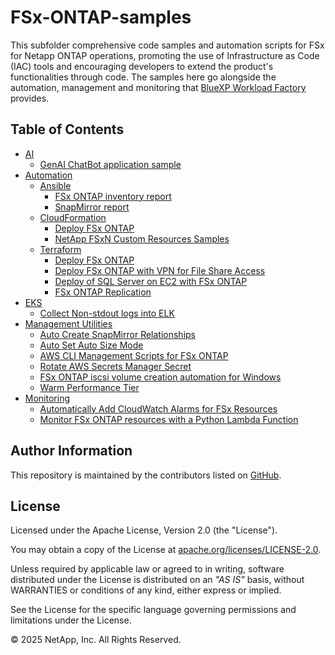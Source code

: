 # FSx-ONTAP-samples

This subfolder comprehensive code samples and automation scripts for FSx for Netapp ONTAP operations,
promoting the use of Infrastructure as Code (IAC) tools and encouraging developers to extend the product's
functionalities through code. The samples here go alongside the automation, management and monitoring that
[BlueXP Workload Factory](https://console.workloads.netapp.com) provides.

## Table of Contents

* [AI](AI)
    * [GenAI ChatBot application sample](AI/GenAI-ChatBot-application-sample)
* [Automation](Automation)
    * [Ansible](Automation/Ansible)
        * [FSx ONTAP inventory report](Automation/Ansible/FSxN-Inventory-Report)
        * [SnapMirror report](Automation/Ansible/SnapMirror-Report)
    * [CloudFormation](Automation/CloudFormation)
        * [Deploy FSx ONTAP](Automation/CloudFormation/Deploy-FSx-ONTAP)
        * [NetApp FSxN Custom Resources Samples](Automation/CloudFormation/NetApp-FSxN-Custom-Resources-Samples)
    * [Terraform](Automation/Terraform)
        * [Deploy FSx ONTAP](Automation/Terraform/Deploy-FSx-ONTAP)
        * [Deploy FSx ONTAP with VPN for File Share Access](Automation/Terraform/Deploy-FSx-ONTAP-Fileshare-Access)
        * [Deploy of SQL Server on EC2 with FSx ONTAP](Automation/Terraform/Deploy-FSx-ONTAP-SQL-Server)
        * [FSx ONTAP Replication](Automation/Terraform/FSx-ONTAP-Replicate)
* [EKS](EKS)
    * [Collect Non-stdout logs into ELK](EKS/EKS-logs-to-ELK)
* [Management Utilities](Management-Utilities)
    * [Auto Create SnapMirror Relationships](Management-Utilities/Auto-Create-SM-Relationships)
    * [Auto Set Auto Size Mode](Management-Utilities/Auto-Set-Auto-Size-Mode)
    * [AWS CLI Management Scripts for FSx ONTAP](Management-Utilities/FSx-ONTAP-AWS-CLI-Scripts)
    * [Rotate AWS Secrets Manager Secret](Management-Utilities/FSx-ONTAP-Rotate-Secret)
    * [FSx ONTAP iscsi volume creation automation for Windows](Management-Utilities/iSCSI-Vol-Create-and-Mount)
    * [Warm Performance Tier](Management-Utilities/Warm-Performance-Tier)
* [Monitoring](Monitoring)
    * [Automatically Add CloudWatch Alarms for FSx Resources](Monitoring/Auto-Add-CloudWatch-Alarms)
    * [Monitor FSx ONTAP resources with a Python Lambda Function](Monitoring/Monitor-FSx-ONTAP-Services)

## Author Information

This repository is maintained by the contributors listed on [GitHub](https://github.com/NetApp/FSx-ONTAP-utils/graphs/contributors).

## License

Licensed under the Apache License, Version 2.0 (the "License").

You may obtain a copy of the License at [apache.org/licenses/LICENSE-2.0](http://www.apache.org/licenses/LICENSE-2.0).

Unless required by applicable law or agreed to in writing, software distributed under the License
is distributed on an _"AS IS"_ basis, without WARRANTIES or conditions of any kind, either express or implied.

See the License for the specific language governing permissions and limitations under the License.

© 2025 NetApp, Inc. All Rights Reserved.
